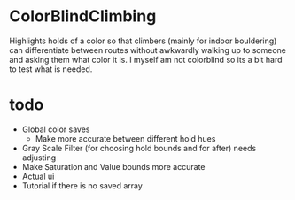# ColorBlindClimbing
Highlights holds of a color so that climbers (mainly for indoor bouldering) can differentiate between routes without awkwardly walking up to someone and asking them what color it is. I myself am not colorblind so its a bit hard to test what is needed.
# todo
- Global color saves
    - Make more accurate between different hold hues
- Gray Scale Filter (for choosing hold bounds and for after) needs adjusting
- Make Saturation and Value bounds more accurate
- Actual ui
- Tutorial if there is no saved array
